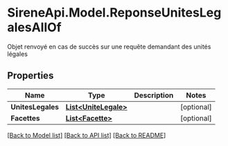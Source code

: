 # SireneApi.Model.ReponseUnitesLegalesAllOf
Objet renvoyé en cas de succès sur une requête demandant des unités légales

## Properties

Name | Type | Description | Notes
------------ | ------------- | ------------- | -------------
**UnitesLegales** | [**List&lt;UniteLegale&gt;**](UniteLegale.md) |  | [optional] 
**Facettes** | [**List&lt;Facette&gt;**](Facette.md) |  | [optional] 

[[Back to Model list]](../README.md#documentation-for-models) [[Back to API list]](../README.md#documentation-for-api-endpoints) [[Back to README]](../README.md)

